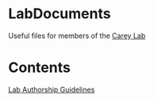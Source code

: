 # LabDocuments
Useful files for members of the [Carey Lab](https://www.carey.biol.vt.edu/)

# Contents
[Lab Authorship Guidelines](https://github.com/CareyLabVT/LabDocuments/blob/master/docs/Authorship_Guidelines.md)
